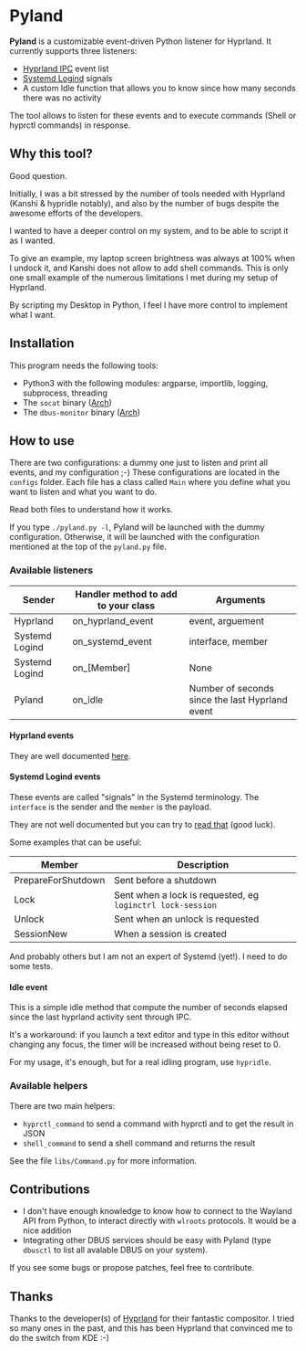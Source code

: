 # Pyland

**Pyland** is a customizable event-driven Python listener for Hyprland. It currently supports three listeners:

- [Hyprland IPC](https://wiki.hyprland.org/IPC/) event list
- [Systemd Logind](https://wiki.hyprland.org/IPC/) signals
- A custom Idle function that allows you to know since how many seconds there was no activity

The tool allows to listen for these events and to execute commands (Shell or hyprctl commands) in response.


## Why this tool? 

Good question.

Initially, I was a bit stressed by the number of tools needed with Hyprland (Kanshi & hypridle notably), and also by the number of bugs despite the awesome efforts of the developers. 

I wanted to have a deeper control on my system, and to be able to script it as I wanted. 

To give an example, my laptop screen brightness was always at 100% when I undock it, and Kanshi does not allow to add shell commands. This is only one small example of the numerous limitations I met during my setup of Hyprland.

By scripting my Desktop in Python, I feel I have more control to implement what I want.

## Installation

This program needs the following tools: 
- Python3 with the following modules: argparse, importlib, logging, subprocess, threading
- The `socat` binary ([Arch](https://archlinux.org/packages/extra/x86_64/socat/))
- The `dbus-monitor` binary ([Arch](https://archlinux.org/packages/core/x86_64/dbus/))

## How to use

There are two configurations: a dummy one just to listen and print all events, and my configuration ;-) 
These configurations are located in the `configs` folder. Each file has a class called `Main` where you define what you want to listen and what you want to do. 

Read both files to understand how it works. 

If you type `./pyland.py -l`, Pyland will be launched with the dummy configuration. Otherwise, it will be launched with the configuration mentioned at the top of the `pyland.py` file.

### Available listeners

| Sender            | Handler method to add to your class | Arguments                               |
|-------------------|-------------------------------------|---------------------------------------- |
| Hyprland          | on_hyprland_event                   | event, arguement                        |
| Systemd Logind    | on_systemd_event                    | interface, member                       |
| Systemd Logind     | on_[Member]                         | None                                    |
| Pyland            | on_idle                             | Number of seconds since the last Hyprland event |


#### Hyprland events 

They are well documented [here](https://wiki.hyprland.org/IPC/). 

#### Systemd Logind events

These events are called "signals" in the Systemd terminology. The `interface` is the sender and the `member` is the payload.

They are not well documented but you can try to [read that](https://www.freedesktop.org/software/systemd/man/latest/org.freedesktop.login1.html) (good luck). 

Some examples that can be useful:

| Member | Description  |
|------- |-------------------------------------------------------------------|
| PrepareForShutdown | Sent before a shutdown |
| Lock | Sent when a lock is requested, eg `loginctrl lock-session` |
| Unlock | Sent when an unlock is requested | 
| SessionNew | When a session is created |

And probably others but I am not an expert of Systemd (yet!). I need to do some tests.

#### Idle event

This is a simple idle method that compute the number of seconds elapsed since the last hyprland activity sent through IPC. 

It's a workaround: if you launch a text editor and type in this editor without changing any focus, the timer will be increased without being reset to 0.

For my usage, it's enough, but for a real idling program, use `hypridle`.

### Available helpers

There are two main helpers:

- `hyprctl_command` to send a command with hyprctl and to get the result in JSON
- `shell_command` to send a shell command and returns the result

See the file `libs/Command.py` for more information.


## Contributions

- I don't have enough knowledge to know how to connect to the Wayland API from Python, to interact directly with `wlroots` protocols. It would be a nice addition
- Integrating other DBUS services should be easy with Pyland (type `dbusctl` to list all avalable DBUS on your system).

If you see some bugs or propose patches, feel free to contribute.


## Thanks

Thanks to the developer(s) of [Hyprland](https://hyprland.org) for their fantastic compositor. I tried so many ones in the past, and this has been Hyprland that convinced me to do the switch from KDE :-)




